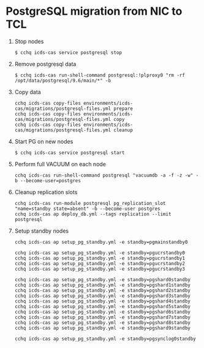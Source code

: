 # PostgreSQL migration from NIC to TCL

1. Stop nodes

    ```
    $ cchq icds-cas service postgresql stop
    ```

2. Remove postgresql data

    ```
    $ cchq icds-cas run-shell-command postgresql:!plproxy0 "rm -rf /opt/data/postgresql/9.6/main/*" -b
    ```

3. Copy data

    ```
    cchq icds-cas copy-files environments/icds-cas/migrations/postgresql-files.yml prepare
    cchq icds-cas copy-files environments/icds-cas/migrations/postgresql-files.yml copy
    cchq icds-cas copy-files environments/icds-cas/migrations/postgresql-files.yml cleanup
    ```

4. Start PG on new nodes

    ```
    $ cchq icds-cas service postgresql start
    ```

5. Perform full VACUUM on each node
    
    ```
    cchq icds-cas run-shell-command postgresql "vacuumdb -a -f -z -w" -b --become-user=postgres
    ```
    
6. Cleanup replication slots

    ```
    cchq icds-cas run-module postgresql pg_replication_slot "name=standby state=absent" -b --become-user postgres
    cchq icds-cas ap deploy_db.yml --tags replication --limit postgresql
    ```

7. Setup standby nodes
    ```
    cchq icds-cas ap setup_pg_standby.yml -e standby=pgmainstandby0

    cchq icds-cas ap setup_pg_standby.yml -e standby=pgucrstandby0
    cchq icds-cas ap setup_pg_standby.yml -e standby=pgucrstandby1
    cchq icds-cas ap setup_pg_standby.yml -e standby=pgucrstandby2
    cchq icds-cas ap setup_pg_standby.yml -e standby=pgucrstandby3

    cchq icds-cas ap setup_pg_standby.yml -e standby=pgshard0standby
    cchq icds-cas ap setup_pg_standby.yml -e standby=pgshard1standby
    cchq icds-cas ap setup_pg_standby.yml -e standby=pgshard2standby
    cchq icds-cas ap setup_pg_standby.yml -e standby=pgshard3standby
    cchq icds-cas ap setup_pg_standby.yml -e standby=pgshard4standby
    cchq icds-cas ap setup_pg_standby.yml -e standby=pgshard5standby
    cchq icds-cas ap setup_pg_standby.yml -e standby=pgshard6standby
    cchq icds-cas ap setup_pg_standby.yml -e standby=pgshard7standby
    cchq icds-cas ap setup_pg_standby.yml -e standby=pgshard8standby
    cchq icds-cas ap setup_pg_standby.yml -e standby=pgshard9standby

    cchq icds-cas ap setup_pg_standby.yml -e standby=pgsynclog0standby
    ```
